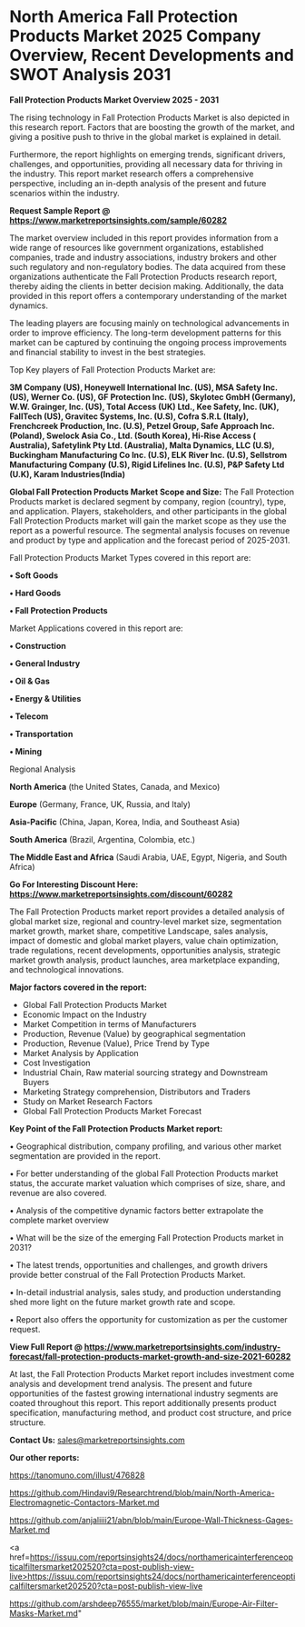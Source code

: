 # North America Fall Protection Products Market 2025 Company Overview, Recent Developments and SWOT Analysis 2031

<Strong> Fall Protection Products Market Overview 2025 - 2031</strong>

The rising technology in Fall Protection Products Market is also depicted in this research report. Factors that are boosting the growth of the market, and giving a positive push to thrive in the global market is explained in detail.

Furthermore, the report highlights on emerging trends, significant drivers, challenges, and opportunities, providing all necessary data for thriving in the industry. This report market research offers a comprehensive perspective, including an in-depth analysis of the present and future scenarios within the industry.

<strong>Request Sample Report @ <a href=https://www.marketreportsinsights.com/sample/60282>https://www.marketreportsinsights.com/sample/60282</a></strong>

The market overview included in this report provides information from a wide range of resources like government organizations, established companies, trade and industry associations, industry brokers and other such regulatory and non-regulatory bodies. The data acquired from these organizations authenticate the Fall Protection Products research report, thereby aiding the clients in better decision making. Additionally, the data provided in this report offers a contemporary understanding of the market dynamics.

The leading players are focusing mainly on technological advancements in order to improve efficiency. The long-term development patterns for this market can be captured by continuing the ongoing process improvements and financial stability to invest in the best strategies.

Top Key players of Fall Protection Products Market are:

<strong>3M Company (US), Honeywell International Inc. (US), MSA Safety Inc. (US), Werner Co. (US), GF Protection Inc. (US), Skylotec GmbH (Germany), W.W. Grainger, Inc. (US), Total Access (UK) Ltd., Kee Safety, Inc. (UK), FallTech (US), Gravitec Systems, Inc. (U.S), Cofra S.R.L (Italy), Frenchcreek Production, Inc. (U.S), Petzel Group, Safe Approach Inc. (Poland), Swelock Asia Co., Ltd. (South Korea), Hi-Rise Access ( Australia), Safetylink Pty Ltd. (Australia), Malta Dynamics, LLC (U.S), Buckingham Manufacturing Co Inc. (U.S), ELK River Inc. (U.S), Sellstrom Manufacturing Company (U.S), Rigid Lifelines Inc. (U.S), P&P Safety Ltd (U.K), Karam Industries(India)</strong>

<strong><b>Global Fall Protection Products Market Scope and Size:</b></strong>
The Fall Protection Products market is declared segment by company, region (country), type, and application. Players, stakeholders, and other participants in the global Fall Protection Products market will gain the market scope as they use the report as a powerful resource. The segmental analysis focuses on revenue and product by type and application and the forecast period of 2025-2031.

Fall Protection Products Market Types covered in this report are:

<strong>• Soft Goods

• Hard Goods

• Fall Protection Products</strong>

Market Applications covered in this report are:

<strong>• Construction

• General Industry

• Oil & Gas

• Energy & Utilities

• Telecom

• Transportation

• Mining</strong> 

Regional Analysis

<strong>North America</strong> (the United States, Canada, and Mexico)

<strong>Europe</strong> (Germany, France, UK, Russia, and Italy)

<strong>Asia-Pacific</strong> (China, Japan, Korea, India, and Southeast Asia)

<strong>South America</strong> (Brazil, Argentina, Colombia, etc.)

<strong>The Middle East and Africa</strong> (Saudi Arabia, UAE, Egypt, Nigeria, and South Africa)

<strong>Go For Interesting Discount Here: <a href=https://www.marketreportsinsights.com/discount/60282>https://www.marketreportsinsights.com/discount/60282</a></strong>

The Fall Protection Products market report provides a detailed analysis of global market size, regional and country-level market size, segmentation market growth, market share, competitive Landscape, sales analysis, impact of domestic and global market players, value chain optimization, trade regulations, recent developments, opportunities analysis, strategic market growth analysis, product launches, area marketplace expanding, and technological innovations.

<strong><b>Major factors covered in the report:</b></strong>
<ul>
  <li>Global Fall Protection Products Market </li>
  <li>Economic Impact on the Industry</li>
  <li>Market Competition in terms of Manufacturers</li>
  <li>Production, Revenue (Value) by geographical segmentation</li>
  <li>Production, Revenue (Value), Price Trend by Type</li>
  <li>Market Analysis by Application</li>
  <li>Cost Investigation</li>
  <li>Industrial Chain, Raw material sourcing strategy and Downstream Buyers</li>
  <li>Marketing Strategy comprehension, Distributors and Traders</li>
  <li>Study on Market Research Factors</li>
  <li>Global Fall Protection Products Market Forecast</li>
</ul>

<strong><b>Key Point of the Fall Protection Products Market report:</b></strong>

• Geographical distribution, company profiling, and various other market segmentation are provided in the report.

• For better understanding of the global Fall Protection Products market status, the accurate market valuation which comprises of size, share, and revenue are also covered.

• Analysis of the competitive dynamic factors better extrapolate the complete market overview

• What will be the size of the emerging Fall Protection Products market in 2031?

• The latest trends, opportunities and challenges, and growth drivers provide better construal of the Fall Protection Products Market.

• In-detail industrial analysis, sales study, and production understanding shed more light on the future market growth rate and scope.

• Report also offers the opportunity for customization as per the customer request.

<strong><b>View Full Report @ <a href=https://www.marketreportsinsights.com/industry-forecast/fall-protection-products-market-growth-and-size-2021-60282>https://www.marketreportsinsights.com/industry-forecast/fall-protection-products-market-growth-and-size-2021-60282</a></b></strong>


At last, the Fall Protection Products Market report includes investment come analysis and development trend analysis. The present and future opportunities of the fastest growing international industry segments are coated throughout this report. This report additionally presents product specification, manufacturing method, and product cost structure, and price structure.

<strong>Contact Us:</strong>
sales@marketreportsinsights.com

<strong>Our other reports:</strong>

<a href=https://tanomuno.com/illust/476828>https://tanomuno.com/illust/476828</a>

<a href=https://github.com/Hindavi9/Researchtrend/blob/main/North-America-Electromagnetic-Contactors-Market.md>https://github.com/Hindavi9/Researchtrend/blob/main/North-America-Electromagnetic-Contactors-Market.md</a>

<a href=https://github.com/anjaliiii21/abn/blob/main/Europe-Wall-Thickness-Gages-Market.md>https://github.com/anjaliiii21/abn/blob/main/Europe-Wall-Thickness-Gages-Market.md</a>

<a href=https://issuu.com/reportsinsights24/docs/northamericainterferenceopticalfiltersmarket202520?cta=post-publish-view-live>https://issuu.com/reportsinsights24/docs/northamericainterferenceopticalfiltersmarket202520?cta=post-publish-view-live</a>

<a href=https://github.com/arshdeep76555/market/blob/main/Europe-Air-Filter-Masks-Market.md>https://github.com/arshdeep76555/market/blob/main/Europe-Air-Filter-Masks-Market.md</a>"
